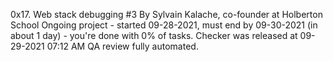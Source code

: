 0x17. Web stack debugging #3
 By Sylvain Kalache, co-founder at Holberton School
 Ongoing project - started 09-28-2021, must end by 09-30-2021 (in about 1 day) - you're done with 0% of tasks.
 Checker was released at 09-29-2021 07:12 AM
 QA review fully automated.
